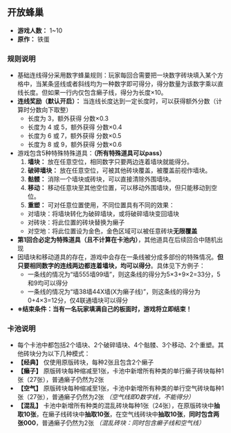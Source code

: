 ## 开放蜂巢

- **游戏人数：** 1~10
- **原作：** 铁蛋

### 规则说明
- 基础连线得分采用数字蜂巢规则：玩家每回合需要把一块数字砖块填入某个方格中，当某条竖线或者斜线均为一种数字即可得分，得分数量为该数字乘以直线长度。但如果一行内仅包含癞子线，得分为长度×10。
- **连线奖励（默认开启）：** 当连线长度达到一定长度时，可以获得额外分数（计算时分数向下取整）
  + 长度为 3，额外获得 分数×0.3
  + 长度为 4 或 5，额外获得 分数×0.4
  + 长度为 6 或 7，额外获得 分数×0.5
  + 长度为 8 或 9，额外获得 分数×0.6
- 游戏包含5种特殊特殊道具：**（所有特殊道具可以pass）**
  1. **墙块：** 放在任意空位，相同数字只要两边连着墙块就能得分。
  2. **破碎墙块：** 放在任意空位，可被其他砖块覆盖，被覆盖前视作墙块。
  3. **骷髅：** 消除一个墙块或砖块，可以直接清除外围墙块。
  4. **移动：** 移动任意块至其他空位置，可以移动外围墙块，但只能移动到空位。
  5. **重塑：** 可对任意位置使用，不同位置具有不同的效果：
    + 对墙块：将墙块转化为破碎墙块，或将破碎墙块变回墙块
    + 对砖块：将此位置的砖块替换为癞子
    + 对空地：将此位置设为金色，金色区域可以被任意砖块**无限覆盖**
- **第1回合必定为特殊道具（且不计算在卡池内）**，其他道具在后续回合中随机出现
- 因墙块和移动道具的存在，游戏中会存在一条线被分成多部份的特殊情况。**但只要相同数字的连线两边都连着墙块，均可以得分**。具体见下方例子：
  + 一条线的情况为“墙555墙99墙”，则这条线的得分为5×3+9×2=33分，5和9均可以得分
  + 一条线的情况为“墙38墙44X墙(X为癞子线)”，则这条线的得分为0+4×3=12分，仅4联通墙块可以得分
- **※结束条件：当有一名玩家填满自己的板面时，游戏将立即结束！**

### 卡池说明
- 每个卡池中都包括2个墙块、2个破碎墙块、4个骷髅、3个移动、2个重塑。其他砖块分为以下几种模式：
- **【经典】** 仅使用原版砖块，每种2张且包含2个癞子
- **【癞子】** 原版砖块每种缩减至1张，卡池中新增所有种类的单行癞子砖块每种1张（27张），普通癞子仍然为2张
- **【空气】** 原版砖块每种缩减至1张，卡池中新增所有种类的单行空气砖块每种1张（27张），普通癞子仍然为2张 *（空气线即0数字线，不能得分）*
- **【混乱】** 卡池中新增所有种类的混乱砖块每种1张（24张），在原版砖块中**抽取10张**，在癞子线砖块中**抽取10张**，在空气线砖块中**抽取10张**，**同时包含两张000**，普通癞子仍然为2张 *（混乱砖块：同时包含癞子线和空气线）*
